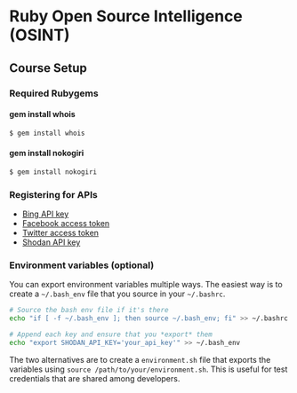 # Ruby Open Source Intelligence (OSINT)

## Course Setup

### Required Rubygems

#### gem install whois
```bash
$ gem install whois
```
#### gem install nokogiri
```bash
$ gem install nokogiri
```

### Registering for APIs

* [Bing API key](http://www.bing.com/dev/en-us/dev-center)
* [Facebook access token](http://developers.facebook.com/docs/reference/api/)
* [Twitter access token](https://dev.twitter.com/docs/api)
* [Shodan API key](http://www.shodanhq.com/api_doc)

### Environment variables (optional)
You can export environment variables multiple ways.
The easiest way is to create a `~/.bash_env` file that you source in your `~/.bashrc`.

```bash
# Source the bash env file if it's there
echo "if [ -f ~/.bash_env ]; then source ~/.bash_env; fi" >> ~/.bashrc

# Append each key and ensure that you *export* them
echo "export SHODAN_API_KEY='your_api_key'" >> ~/.bash_env
```

The two alternatives are to create a `environment.sh` file that exports the variables
using `source /path/to/your/environment.sh`. This is useful for test credentials that are shared among developers.
